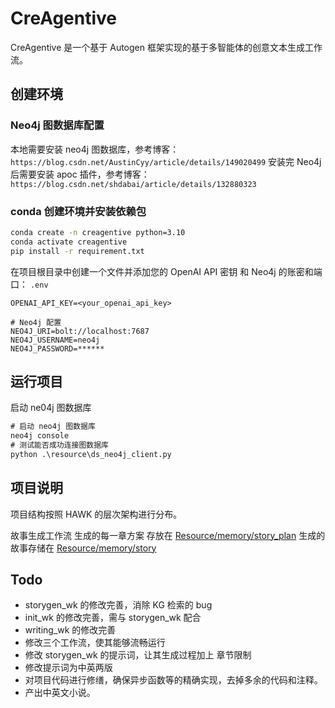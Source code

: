 # CreAgentive

CreAgentive 是一个基于 Autogen 框架实现的基于多智能体的创意文本生成工作流。

## 创建环境

### Neo4j 图数据库配置

本地需要安装 neo4j 图数据库，参考博客：`https://blog.csdn.net/AustinCyy/article/details/149020499`
安装完 Neo4j 后需要安装 apoc 插件，参考博客：`https://blog.csdn.net/shdabai/article/details/132880323`

### conda 创建环境并安装依赖包

```cmd
conda create -n creagentive python=3.10
conda activate creagentive
pip install -r requirement.txt
```

在项目根目录中创建一个文件并添加您的 OpenAI API 密钥 和 Neo4j 的账密和端口： `.env`

```raw
OPENAI_API_KEY=<your_openai_api_key>

# Neo4j 配置
NEO4J_URI=bolt://localhost:7687
NEO4J_USERNAME=neo4j
NEO4J_PASSWORD=******
```

## 运行项目

启动 ne04j 图数据库

```cmd
# 启动 neo4j 图数据库
neo4j console
# 测试能否成功连接图数据库
python .\resource\ds_neo4j_client.py 
```

## 项目说明

项目结构按照 HAWK 的层次架构进行分布。

故事生成工作流 生成的每一章方案 存放在 [Resource/memory/story_plan](Resource/memory/story_plan)
生成的故事存储在 [Resource/memory/story](Resource/memory/story)

## Todo

- storygen_wk 的修改完善，消除 KG 检索的 bug
- init_wk 的修改完善，需与 storygen_wk 配合
- writing_wk 的修改完善
- 修改三个工作流，使其能够流畅运行
- 修改 storygen_wk 的提示词，让其生成过程加上 章节限制
- 修改提示词为中英两版
- 对项目代码进行修缮，确保异步函数等的精确实现，去掉多余的代码和注释。
- 产出中英文小说。
